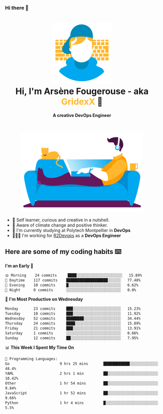 ### Hi there 👋

<!--
**GridexX/gridexx** is a ✨ _special_ ✨ repository because its `README.md` (this file) appears on your GitHub profile.

Here are some ideas to get you started:

- 🔭 I’m currently working on ...
- 🌱 I’m currently learning ...
- 👯 I’m looking to collaborate on ...
- 🤔 I’m looking for help with ...
- 💬 Ask me about ...
- 📫 How to reach me: ...
- 😄 Pronouns: ...
- ⚡ Fun fact: ...
-->


<!-- Header -->
<h1 align="center">
  <img src="./images/user_profile.png" width="200">
  <br>
  Hi, I'm Arsène Fougerouse - aka <span style="color:#ffb72e">GridexX</span> 👋
</h1>


<p align="center">
  <b>A creative DevOps Engineer </b>
</p>
<br/>
<p align="center">
  <img src="./images/man_couch.png" width="400">
</p>

- 🎨 Self learner, curious and creative in a nutshell. 
- 🌱 Aware of climate change and positive thinker.
- 📕 I'm currently studying at Polytech Montpellier in **DevOps**
- 👨🏻‍💻 I'm working for [R2Devops](https://r2devops.io) as a **DevOps Engineer**


## Here are some of my coding habits ⌨️

<!-- Add a section about tech and Ops stack
  Like this one : https://github.com/Xanthus58#-tech-stack
-->
<!--START_SECTION:waka-->
**I'm an Early 🐤** 

```text
🌞 Morning    24 commits     ████░░░░░░░░░░░░░░░░░░░░░   15.89% 
🌆 Daytime    117 commits    ███████████████████░░░░░░   77.48% 
🌃 Evening    10 commits     █░░░░░░░░░░░░░░░░░░░░░░░░   6.62% 
🌙 Night      0 commits      ░░░░░░░░░░░░░░░░░░░░░░░░░   0.0%

```
📅 **I'm Most Productive on Wednesday** 

```text
Monday       23 commits     ███░░░░░░░░░░░░░░░░░░░░░░   15.23% 
Tuesday      18 commits     ███░░░░░░░░░░░░░░░░░░░░░░   11.92% 
Wednesday    52 commits     ████████░░░░░░░░░░░░░░░░░   34.44% 
Thursday     24 commits     ████░░░░░░░░░░░░░░░░░░░░░   15.89% 
Friday       21 commits     ███░░░░░░░░░░░░░░░░░░░░░░   13.91% 
Saturday     1 commits      ░░░░░░░░░░░░░░░░░░░░░░░░░   0.66% 
Sunday       12 commits     ██░░░░░░░░░░░░░░░░░░░░░░░   7.95%

```


📊 **This Week I Spent My Time On** 

```text
💬 Programming Languages: 
Go                       9 hrs 25 mins       ████████████░░░░░░░░░░░░░   48.4% 
YAML                     2 hrs 1 min         ██░░░░░░░░░░░░░░░░░░░░░░░   10.42% 
Other                    1 hr 54 mins        ██░░░░░░░░░░░░░░░░░░░░░░░   9.84% 
JavaScript               1 hr 52 mins        ██░░░░░░░░░░░░░░░░░░░░░░░   9.66% 
Python                   1 hr 4 mins         █░░░░░░░░░░░░░░░░░░░░░░░░   5.5%

```


<!--END_SECTION:waka-->
